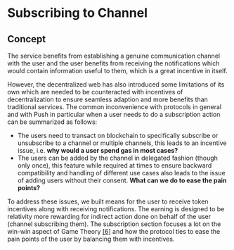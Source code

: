 # Subscribing to Channel

## Concept

The service benefits from establishing a genuine communication channel with the user and the user benefits from receiving the  notifications which would contain information useful to them, which is a great incentive in itself.

However, the decentralized web has also introduced some limitations of its own which are needed to be counteracted with incentives of decentralization to ensure seamless adaption and more benefits than traditional services. The common inconvenience with protocols in general and with Push in particular when a user needs to do a subscription action can be summarized as follows:

* The users need to transact on blockchain to specifically subscribe or unsubscribe to a channel or multiple channels, this leads to an incentive issue, i.e. **why would a user spend gas in most cases?**
* The users can be added by the channel in delegated fashion \(though only once\), this feature while required at times to ensure backward compatibility and handling of different use cases also leads to the issue of adding users without their consent. **What can we do to ease the pain points?**

To address these issues, we built means for the user to receive token incentives along with receiving notifications. The earning is designed to be relativity more rewarding for indirect action done on behalf of the user \(channel subscribing them\). The subscription section focuses a lot on the win-win aspect of Game Theory [\[6\]](../../../references-section/references.md) and how the protocol ties to ease the pain points of the user by balancing them with incentives.

